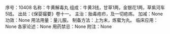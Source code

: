 序号：10408
名称：牛黄解毒丸
组成：牛黄3钱，甘草1两，金银花1两，草紫河车5钱。
出处：《保婴撮要》卷十一。
主治：胎毒疮疖，及一切疮疡。
加减：None
功效：None
用法用量：量儿服。
制备方法：上为末，炼蜜为丸。
临床应用：None
各家论述：None
用药禁忌：None
附注：None
